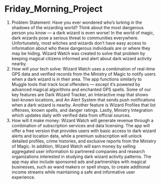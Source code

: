 # Friday_Morning_Project
1. Problem Statement: Have you ever wondered who’s lurking in the shadows of the wizarding world? Think about the most dangerous person you know — a dark wizard is even worse! In the world of magic, dark wizards pose a serious threat to communities everywhere. Unfortunately, most witches and wizards don’t have easy access to information about who these dangerous individuals are or where they may be hiding. Wizard Watch was created to solve that problem by keeping magical citizens informed and alert about dark wizard activity nearby.
2. How will your tech solve: Wizard Watch uses a combination of real-time GPS data and verified records from the Ministry of Magic to notify users when a dark wizard is in their area. The app functions similarly to Muggle tools that track local offenders — except it’s powered by advanced magical algorithms and enchanted GPS spells. Some of our key features are Dark Wizard Tracker, an Interactive map that shows last-known locations, and An Alert System that sends push notifications when a dark wizard is nearby. Another feature is Wizard Profiles that list offenses, known spells, and danger ratings. Lastly, Ministry Integration which updates daily with verified data from official sources.
3. How will it make money: Wizard Watch will generate revenue through a combination of subscription services and data licensing. The app will offer a free version that provides users with basic access to dark wizard alerts and location data, while a premium subscription will unlock detailed profiles, crime histories, and exclusive reports from the Ministry of Magic. In addition, Wizard Watch will earn money by selling aggregated user information to partnered companies and research organizations interested in studying dark wizard activity patterns. The app may also include sponsored ads and partnerships with magical businesses, such as wand makers or spell shops, to create additional income streams while maintaining a safe and informative user experience.

